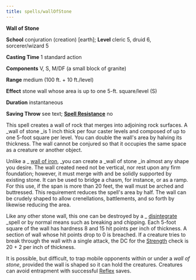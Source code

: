 ```yaml
---
title: spells/wallOfStone
---
```

 **Wall of Stone**

**School** conjuration (creation) [earth]; **Level** cleric 5, druid 6, sorcerer/wizard 5

**Casting Time** 1 standard action

**Components** V, S, M/DF (a small block of granite)

**Range** medium (100 ft. + 10 ft./level)

**Effect** stone wall whose area is up to one 5-ft. square/level (S)

**Duration** instantaneous

**Saving Throw** see text; **[Spell Resistance](../glossary.md#_spell-resistance)** no

This spell creates a wall of rock that merges into adjoining rock surfaces. A _wall of stone _is 1 inch thick per four caster levels and composed of up to one 5-foot square per level. You can double the wall's area by halving its thickness. The wall cannot be conjured so that it occupies the same space as a creature or another object.

Unlike a _ [wall of iron](wallOfIron.md#_wall-of-iron), _you can create a _wall of stone _in almost any shape you desire. The wall created need not be vertical, nor rest upon any firm foundation; however, it must merge with and be solidly supported by existing stone. It can be used to bridge a chasm, for instance, or as a ramp. For this use, if the span is more than 20 feet, the wall must be arched and buttressed. This requirement reduces the spell's area by half. The wall can be crudely shaped to allow crenellations, battlements, and so forth by likewise reducing the area.

Like any other stone wall, this one can be destroyed by a _ [disintegrate](disintegrate.md#_disintegrate) _spell or by normal means such as breaking and chipping. Each 5-foot square of the wall has hardness 8 and 15 hit points per inch of thickness. A section of wall whose hit points drop to 0 is breached. If a creature tries to break through the wall with a single attack, the DC for the [Strength](../gettingStarted.md#_strength) check is 20 + 2 per inch of thickness.

It is possible, but difficult, to trap mobile opponents within or under a _wall of stone_, provided the wall is shaped so it can hold the creatures. Creatures can avoid entrapment with successful [Reflex](../combat.md#_reflex) saves.

